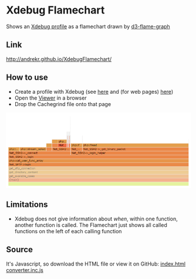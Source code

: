 # Xdebug Flamechart

Shows an [Xdebug profile](http://www.xdebug.org/docs/profiler) as a flamechart drawn by [d3-flame-graph](https://github.com/spiermar/d3-flame-graph)

## Link

http://andrekr.github.io/XdebugFlamechart/

## How to use

* Create a profile with Xdebug (see [here](http://www.xdebug.org/docs/profiler#starting) and (for web pages) [here](https://chrome.google.com/webstore/detail/xdebug-helper/eadndfjplgieldjbigjakmdgkmoaaaoc))
* Open the [Viewer](http://andrekr.github.io/XdebugFlamechart/) in a browser
* Drop the Cachegrind file onto that page

![Screenshot](screenshot.png)

## Limitations

* Xdebug does not give information about *when*, within one function, another function is called. The Flamechart just shows all called functions on the left of each calling function

## Source

It's Javascript, so download the HTML file or view it on GitHub: [index.html](https://github.com/AndreKR/XdebugFlamechart/blob/gh-pages/index.html) [converter.inc.js](https://github.com/AndreKR/XdebugFlamechart/blob/gh-pages/converter.inc.js)

